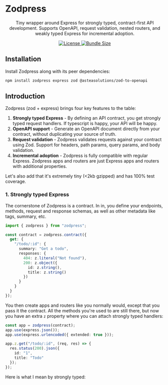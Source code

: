 # Zodpress

<p align="center">Tiny wrapper around Express for strongly typed, contract-first API development. Supports OpenAPI, request validation, nested routers, and weakly typed Express for incremental adoption.</p>

<p align="center">
  <a href="https://github.com/strblr/zodpress/blob/master/LICENSE">
    <img alt="License" src="https://img.shields.io/github/license/strblr/zodpress"/>
  </a>
  <a href="https://bundlephobia.com/package/zodpress">
    <img alt="Bundle Size" src="https://img.shields.io/bundlephobia/minzip/zodpress?label=npm"/>
  </a>
</p>

## Installation

Install Zodpress along with its peer dependencies:

```bash
npm install zodpress express zod @asteasolutions/zod-to-openapi
```

## Introduction

Zodpress (zod + express) brings four key features to the table:

1. **Strongly typed Express** - By defining an API contract, you get strongly typed request handlers. If typescript is happy, your API will be happy.
2. **OpenAPI support** - Generate an OpenAPI document directly from your contract, without duplicating your source of truth.
3. **Request validation** - Zodpress validates requests against your contract using Zod. Support for headers, path params, query params, and body validation.
4. **Incremental adoption** - Zodpress is fully compatible with regular Express. Zodpress apps and routers are just Express apps and routers with additional properties.

Let's also add that it's extremely tiny (<2kb gzipped) and has 100% test coverage.

### 1. Strongly typed Express

The cornerstone of Zodpress is a contract. In in, you define your endpoints, methods, request and response schemas, as well as other metadata like tags, summary, etc.

```ts
import { zodpress } from "zodpress";

const contract = zodpress.contract({
  get: {
    "/todo/:id": {
      summary: "Get a todo",
      responses: {
        404: z.literal("Not found"),
        200: z.object({
          id: z.string(),
          title: z.string()
        })
      }
    }
  }
});
```

You then create apps and routers like you normally would, except that you pass it the contract. All the methods you're used to are still there, but now you have an extra `z` property where you can attach strongly typed handlers:

```ts
const app = zodpress(contract);
app.use(express.json());
app.use(express.urlencoded({ extended: true }));

app.z.get("/todo/:id", (req, res) => {
  res.status(200).json({
    id: "1",
    title: "Todo"
  });
});
```

Here is what I mean by strongly typed:
